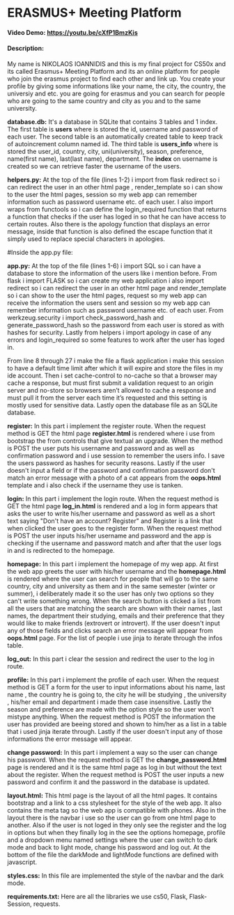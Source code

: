 # ERASMUS+ Meeting Platform
#### Video Demo: https://youtu.be/cXfP1BmzKis
#### Description: 
My name is NIKOLAOS IOANNIDIS and this is my final project for CS50x and its called Erasmus+ Meeting Platform and its an online platform for people who join the erasmus project to find each other and link up.
You create your profile by giving some informations like your name, the city, the country, the universiy and etc. you are going for erasmus and you can search for people who are going to the same country and city as you and to the same university.

**database.db:**
It's a database in SQLite that contains 3 tables and 1 index. The first table is **users** where is stored the id, username and password of each user. The second table is an automatically created table to keep track of autoincrement column named id. The third table is **users_info** where is stored the user_id, country, city, uni(university), season, preference, name(first name), last(last name), department. The **index** on username is created so we can retrieve faster the username of the users. 

**helpers.py:**
At the top of the file (lines 1-2) i import from flask redirect so i can redirect the user in an other html page , render_template so i can show to the user the html pages, session so my web app can remember information such as password username etc. of each user. I also import wraps from functools so i can define the login_required function that returns a function that checks if the user has loged in so that he can have access to certain routes. Also there is the apology function that displays an error message, inside that function is also defined the escape function that it simply used to replace special characters in apologies.

#Inside the app.py file:

**app.py:**
At the top of the file (lines 1-6) i import SQL so i can have a database to store the information of the users like i mention before. From flask i import FLASK so i can create my web application i also import redirect so i can redirect the user in an other html page and render_template so i can show to the user the html pages, request so my web app can receive the information the users sent and session so my web app can remember information such as password username etc. of each user. From werkzeug.security i import check_password_hash and generate_password_hash so the password from each user is stored as with hashes for security. Lastly from helpers i import apology in case of any errors and login_required so some features to work after the user has loged in.

From line 8 through 27 i make the file a flask application i make this session to have a default time limit after which it will expire and store the files in my ide account. Then i set cache-control to no-cache so that a browser may cache a response, but must first submit a validation request to an origin server and no-store so browsers aren’t allowed to cache a response and must pull it from the server each time it’s requested and this setting is mostly used for sensitive data.
Lastly open the database file as an SQLite database.

**register:**
In this part i implement the register route. When the request method is GET the html page **register.html** is rendered where i use from bootstrap the from controls that give textual an upgrade. When the method is POST the user puts his username and password and as well as confirmation password and i use session to remember the users info. I save the users password as hashes for security reasons. Lastly if the user doesn't input a field or if the password and confirmation password don't match an error message with a photo of a cat appears from the **oops.html** template and i also check if the username they use is tanken.

**login:**
In this part i implement the login route. When the request method is GET the html page **log_in.html** is rendered and a log in form appears that asks the user to write his/her username and password as well as a short text saying "Don't have an account? Register" and Register is a link that when clicked the user goes to the register form. When the request method is POST the user inputs his/her username and password and the app is checking if the username and password match and after that the user logs in and is redirected to the homepage.

**homepage:**
In this part i implement the homepage of my wep app. At first the web app greets the user with his/her username and the **homepage.html** is rendered where the user can search for people that will go to the same country, city and university as them and in the same semester (winter or summer), i deliberately made it so the user has only two options so they can't write something wrong. When the search button is clicked a list from all the users that are matching the search are shown with their names , last names, the department their studying, emails and their preference that they would like to make friends (extrovert or introvert). If the user doesn't input any of those fields and clicks search an error message will appear from **oops.html** page. For the list of people i use jinja to iterate through the infos table.

**log_out:**
In this part i clear the session and redirect the user to the log in route.

**profile:**
In this part i implement the profile of each user. When the request method is GET a form for the user to input informations about his name, last name , the country he is going to, the city he will be studying , the university , his/her email and department i made them case insensitive. Lastly the season and  preference are made with the option style so the user won't mistype anything. When the request method is POST the information the user has provided are beeing stored and shown to him/her as a list in a table that i used jinja iterate through. Lastly if the user doesn't input any of those informations the error message will appear.

**change password:**
In this part i implement a way so the user can change his password. When the request method is GET the **change_password.html** page is rendered and it is the same html page as log in but without the text about the register. When the request method is POST the user inputs a new password and confirm it and the password in the database is updated.   

**layout.html:**
This html page is the layout of all the html pages. It contains bootstrap and a link to a css stylesheet for the style of the web app. It also contains the meta tag so the web app is compatible with phones. Also in the layout there is the navbar i use so the user can go from one html page to another. Also if the user is not loged in they only see the register and the log in options but when they finally log in the see the options homepage, profile and a dropdown menu named settings where the user can switch to dark mode and back to light mode, change his password and log out. At the bottom of the file the darkMode and lightMode functions are defined with javascript.

**styles.css:**
In this file are implemented the style of the navbar and the dark mode.

**requirements.txt:**
Here are all the libraries we use cs50, Flask, Flask-Session, requests.


